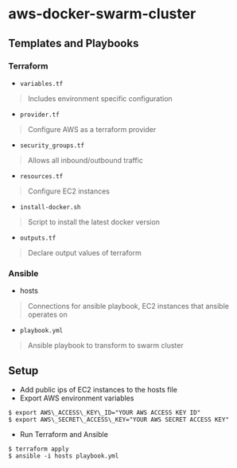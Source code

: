 # aws-docker-swarm-cluster

## Templates and Playbooks

### Terraform

* `variables.tf`
>Includes environment specific configuration
* `provider.tf`
>Configure AWS as a terraform provider
* `security_groups.tf`
>Allows all inbound/outbound traffic
* `resources.tf`
>Configure EC2 instances
* `install-docker.sh`
>Script to install the latest docker version
* `outputs.tf`
>Declare output values of terraform

### Ansible
* hosts
>Connections for ansible playbook, EC2 instances that ansible operates on
* `playbook.yml`
>Ansible playbook to transform to swarm cluster

## Setup

* Add public ips of EC2 instances to the hosts file
* Export AWS environment variables
```
$ export AWS\_ACCESS\_KEY\_ID="YOUR AWS ACCESS KEY ID"
$ export AWS\_SECRET\_ACCESS\_KEY="YOUR AWS SECRET ACCESS KEY"
```
* Run Terraform and Ansible
```
$ terraform apply
$ ansible -i hosts playbook.yml
```